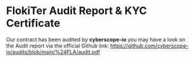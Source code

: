 # FlokiTer Audit Report &amp; KYC Certificate
Our contract has been audited by **cyberscope-io** you may have a look on the Audit report via the official Github link:
https://github.com/cyberscope-io/audits/blob/main/%24FLA/audit.pdf
